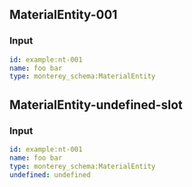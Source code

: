 ## MaterialEntity-001
### Input
```yaml
id: example:nt-001
name: foo bar
type: monterey_schema:MaterialEntity

```
## MaterialEntity-undefined-slot
### Input
```yaml
id: example:nt-001
name: foo bar
type: monterey_schema:MaterialEntity
undefined: undefined

```
